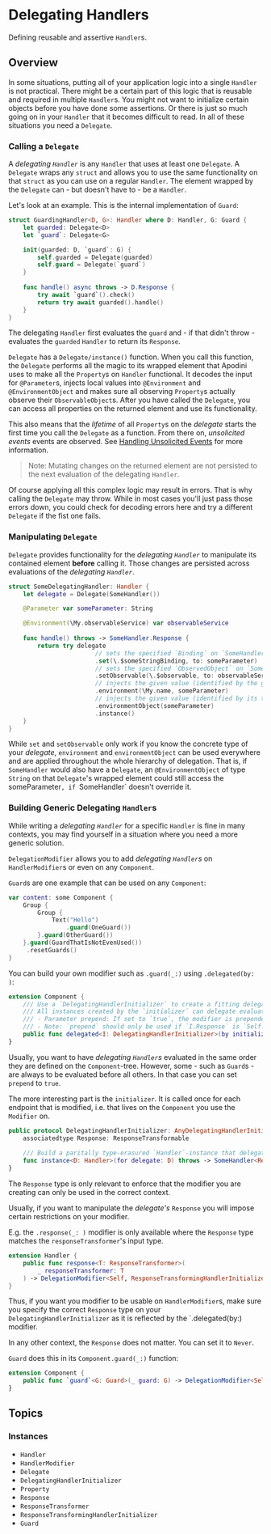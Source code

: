 # Delegating Handlers

Defining reusable and assertive `Handler`s.

<!--
                  
This source file is part of the Apodini open source project

SPDX-FileCopyrightText: 2019-2021 Paul Schmiedmayer and the Apodini project authors (see CONTRIBUTORS.md) <paul.schmiedmayer@tum.de>

SPDX-License-Identifier: MIT
             
-->

## Overview

In some situations, putting all of your application logic into a single `Handler` is not practical. There might be a certain part of this logic that is reusable and required in multiple `Handler`s. You might not want to initialize certain objects before you have done some assertions. Or there is just so much going on in your `Handler` that it becomes difficult to read. In all of these situations you need a `Delegate`.

### Calling a `Delegate`

A _delegating `Handler`_ is any `Handler` that uses at least one `Delegate`. A `Delegate` wraps any `struct` and allows you to use the same functionality on that `struct` as you can use on a regular `Handler`. The element wrapped by the `Delegate` can - but doesn't have to - be a `Handler`.

Let's look at an example. This is the internal implementation of `Guard`:

```swift
struct GuardingHandler<D, G>: Handler where D: Handler, G: Guard {
    let guarded: Delegate<D>
    let `guard`: Delegate<G>

    init(guarded: D, `guard`: G) {
        self.guarded = Delegate(guarded)
        self.guard = Delegate(`guard`)
    }
    
    func handle() async throws -> D.Response {
        try await `guard`().check()
        return try await guarded().handle()
    }
}
```

The delegating `Handler` first evaluates the `guard` and - if that didn't throw - evaluates the `guarded` `Handler` to return its `Response`.


`Delegate` has a ``Delegate/instance()`` function. When you call this function, the `Delegate` performs all the magic to its wrapped element that Apodini uses to make all the `Property`s on `Handler` functional. It decodes the input for `@Parameter`s, injects local values into `@Environment` and `@EnvironmentObject` and makes sure all observing `Property`s actually observe their `ObservableObject`s. After you have called the `Delegate`, you can access all properties on the returned element and use its functionality.

This also means that the _lifetime_ of all `Property`s on the _delegate_ starts the first time you call the `Delegate` as a function. From there on, _unsolicited events_ events are observed. See [Handling Unsolicited Events](./Handling-Unsolicited-Events) for more information.

> Note: Mutating changes on the returned element are not persisted to the next evaluation of the delegating `Handler`.

Of course applying all this complex logic may result in errors. That is why calling the `Delegate` may throw. While in most cases you'll just pass those errors down, you could check for decoding errors here and try a different `Delegate` if the fist one fails.

### Manipulating `Delegate`

`Delegate` provides functionality for the _delegating `Handler`_ to manipulate its contained element **before** calling it. Those changes are persisted across evaluations of the _delegating `Handler`_.

```swift
struct SomeDelegatingHandler: Handler {
    let delegate = Delegate(SomeHandler())

    @Parameter var someParameter: String

    @Environment(\My.observableService) var observableService
    
    func handle() throws -> SomeHandler.Response {
        return try delegate
                        // sets the specified `Binding` on `SomeHandler` to a `.constant()` value
                        .set(\.$someStringBinding, to: someParameter)
                        // sets the specified `ObservedObject` on `SomeHandler` to the given value
                        .setObservable(\.$observable, to: observableService.getObservable(for: someParameter))
                        // injects the given value (identified by the given `KeyPath`) into the local environment
                        .environment(\My.name, someParameter)
                        // injects the given value (identified by its type) into the local environment
                        .environmentObject(someParameter)
                        .instance()
    }
}
```

While `set` and `setObservable` only work if you know the concrete type of your _delegate_, `environment` and `environmentObject` can be used everywhere and are applied throughout the whole hierarchy of delegation. That is, if `SomeHandler` would also have a `Delegate`, an `@EnvironmentObject` of type `String` on that `Delegate`'s wrapped element could still access the ` `someParameter`, if `SomeHandler` doesn't override it.

### Building Generic Delegating `Handler`s

While writing a _delegating `Handler`_ for a specific `Handler` is fine in many contexts, you may find yourself in a situation where you need a more generic solution.

`DelegationModifier` allows you to add _delegating `Handler`s_ on `HandlerModifier`s or even on any `Component`.

`Guard`s are one example that can be used on any `Component`:

```swift
var content: some Component {
    Group {
        Group {
            Text("Hello")
                .guard(OneGuard())
        }.guard(OtherGuard())
    }.guard(GuardThatIsNotEvenUsed())
     .resetGuards()
}
```

You can build your own modifier such as `.guard(_:)` using `.delegated(by: )`:

```swift
extension Component {
    /// Use a `DelegatingHandlerInitializer` to create a fitting delegating `Handler` for each of the `Component`'s endpoints.
    /// All instances created by the `initializer` can delegate evaluations to their respective child-`Handler` using `Delegate`.
    /// - Parameter prepend: If set to `true`, the modifier is prepended to all other calls to `delegated` instead of being appended as usual.
    /// - Note: `prepend` should only be used if `I.Response` is `Self.Response` or `Self` is no `Handler`.
    public func delegated<I: DelegatingHandlerInitializer>(by initializer: I, prepend: Bool = false) -> DelegationModifier<Self, I>
}
```
Usually, you want to have _delegating `Handler`s_ evaluated in the same order they are defined on the `Component`-tree. However, some - such as `Guard`s - are always to be evaluated before all others. In that case you can set `prepend` to `true`.

The more interesting part is the `initializer`. It is called once for each endpoint that is modified, i.e. that lives on the `Component` you use the `Modifier` on.

```swift
public protocol DelegatingHandlerInitializer: AnyDelegatingHandlerInitializer {
    associatedtype Response: ResponseTransformable
    
    /// Build a paritally type-erasured `Handler`-instance that delegates to the given `delegate`.
    func instance<D: Handler>(for delegate: D) throws -> SomeHandler<Response>
}
```

The `Response` type is only relevant to enforce that the modifier you are creating can only be used in the correct context.

Usually, if you want to manipulate the _delegate's_ `Response` you will impose certain restrictions on your modifier.

E.g. the `.response(_: )` modifier is only available where the `Response` type matches the `responseTransformer`'s input type. 

```swift
extension Handler {
    public func response<T: ResponseTransformer>(
        _ responseTransformer: T
    ) -> DelegationModifier<Self, ResponseTransformingHandlerInitializer<T>> where Self.Response.Content == T.InputContent
}
```

Thus, if you want you modifier to be usable on `HandlerModifier`s, make sure you specify the correct `Response` type on your `DelegatingHandlerInitializer` as it is reflected by the `.delegated(by:) modifier.

In any other context, the `Response` does not matter. You can set it to `Never`.

`Guard` does this in its `Component.guard(_:)` function:
```swift
extension Component {
    public func `guard`<G: Guard>(_ guard: G) -> DelegationModifier<Self, GuardingHandlerInitializer<G, Never>>
}
```

## Topics

### Instances

- ``Handler``
- ``HandlerModifier``
- ``Delegate``
- ``DelegatingHandlerInitializer``
- ``Property``
- ``Response``
- ``ResponseTransformer``
- ``ResponseTransformingHandlerInitializer``
- ``Guard``
